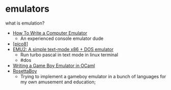 emulators
=========

what is emulation?

* [How To Write a Computer Emulator](https://fms.komkon.org/EMUL8/HOWTO.html)
    * An experienced console emulator dude
* [[pico8]]
* [EMU2: A simple text-mode x86 + DOS emulator](https://github.com/dmsc/emu2)
    * Run turbo pascal in text mode in linux terminal
    * #dos
* [Writing a Game Boy Emulator in OCaml](https://linoscope.github.io/writing-a-game-boy-emulator-in-ocaml/)
* [RosettaBoy](https://github.com/shish/rosettaboy)
    * Trying to implement a gameboy emulator in a bunch of languages for my own amusement and education; 

[//begin]: # "Autogenerated link references for markdown compatibility"
[pico8]: pico8.md "Pico8"
[//end]: # "Autogenerated link references"